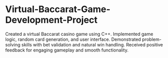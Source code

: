 # Virtual-Baccarat-Game-Development-Project
Created a virtual Baccarat casino game using C++. Implemented game logic, random card generation, and user interface. Demonstrated problem-solving skills with bet validation and natural win handling. Received positive feedback for engaging gameplay and smooth functionality.
